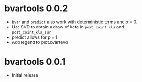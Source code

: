 # bvartools 0.0.2

* `bvar` and `predict` also work with deterministic terms and p = 0.
* Use SVD to obtain a draw of beta in `post_coint_kls` and `post_coint_kls_sur`
* predict allows for p = 1
* Add legend to plot.bvarfevd

# bvartools 0.0.1

* Initial release